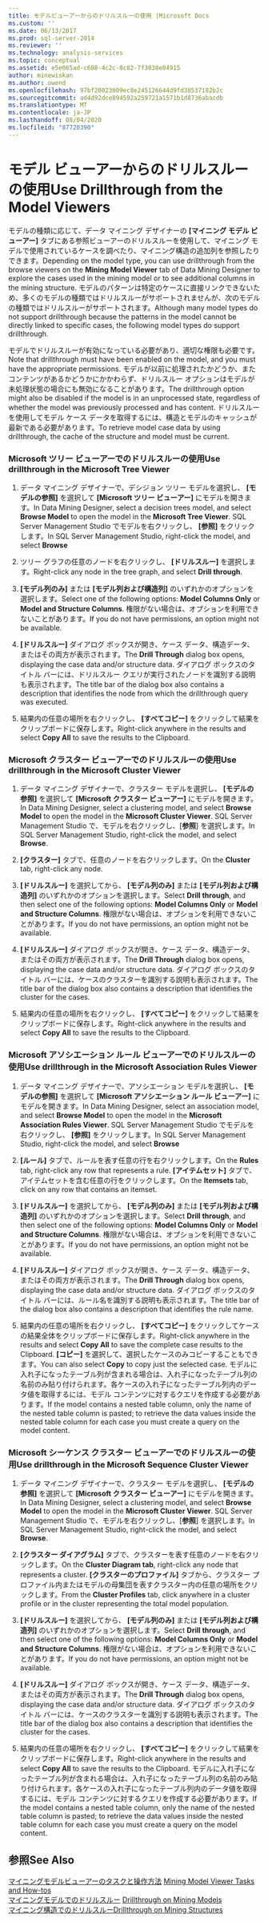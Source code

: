 ```yaml
---
title: モデルビューアーからのドリルスルーの使用 |Microsoft Docs
ms.custom: ''
ms.date: 06/13/2017
ms.prod: sql-server-2014
ms.reviewer: ''
ms.technology: analysis-services
ms.topic: conceptual
ms.assetid: e5e065ad-c688-4c2c-8c82-7f3038e04915
author: minewiskan
ms.author: owend
ms.openlocfilehash: 97bf20023009ec0e245126644d9fd38537182b2c
ms.sourcegitcommit: ad4d92dce894592a259721a1571b1d8736abacdb
ms.translationtype: MT
ms.contentlocale: ja-JP
ms.lasthandoff: 08/04/2020
ms.locfileid: "87720390"
---
```

# <a name="use-drillthrough-from-the-model-viewers"></a><span data-ttu-id="20abb-102">モデル ビューアーからのドリルスルーの使用</span><span class="sxs-lookup"><span data-stu-id="20abb-102">Use Drillthrough from the Model Viewers</span></span>
  <span data-ttu-id="20abb-103">モデルの種類に応じて、データ マイニング デザイナーの **[マイニング モデル ビューアー]** タブにある参照ビューアーのドリルスルーを使用して、マイニング モデルで使用されているケースを調べたり、マイニング構造の追加列を参照したりできます。</span><span class="sxs-lookup"><span data-stu-id="20abb-103">Depending on the model type, you can use drillthrough from the browse viewers on the **Mining Model Viewer** tab of Data Mining Designer to explore the cases used in the mining model or to see additional columns in the mining structure.</span></span> <span data-ttu-id="20abb-104">モデルのパターンは特定のケースに直接リンクできないため、多くのモデルの種類ではドリルスルーがサポートされませんが、次のモデルの種類ではドリルスルーがサポートされます。</span><span class="sxs-lookup"><span data-stu-id="20abb-104">Although many model types do not support drillthrough because the patterns in the model cannot be directly linked to specific cases, the following model types do support drillthrough.</span></span>  
  
 <span data-ttu-id="20abb-105">モデルでドリルスルーが有効になっている必要があり、適切な権限も必要です。</span><span class="sxs-lookup"><span data-stu-id="20abb-105">Note that drillthrough must have been enabled on the model, and you must have the appropriate permissions.</span></span> <span data-ttu-id="20abb-106">モデルが以前に処理されたかどうか、またコンテンツがあるかどうかにかかわらず、ドリルスルー オプションはモデルが未処理状態の場合にも無効になることがあります。</span><span class="sxs-lookup"><span data-stu-id="20abb-106">The drillthrough option might also be disabled if the model is in an unprocessed state, regardless of whether the model was previously processed and has content.</span></span> <span data-ttu-id="20abb-107">ドリルスルーを使用してモデル ケース データを取得するには、構造とモデルのキャッシュが最新である必要があります。</span><span class="sxs-lookup"><span data-stu-id="20abb-107">To retrieve model case data by using drillthrough, the cache of the structure and model must be current.</span></span>  
  
### <a name="use-drillthrough-in-the-microsoft-tree-viewer"></a><span data-ttu-id="20abb-108">Microsoft ツリー ビューアーでのドリルスルーの使用</span><span class="sxs-lookup"><span data-stu-id="20abb-108">Use drillthrough in the Microsoft Tree Viewer</span></span>  
  
1.  <span data-ttu-id="20abb-109">データ マイニング デザイナーで、デシジョン ツリー モデルを選択し、 **[モデルの参照]** を選択して **[Microsoft ツリー ビューアー]** にモデルを開きます。</span><span class="sxs-lookup"><span data-stu-id="20abb-109">In Data Mining Designer, select a decision trees model, and select **Browse Model** to open the model in the **Microsoft Tree Viewer**.</span></span> <span data-ttu-id="20abb-110">SQL Server Management Studio でモデルを右クリックし、 **[参照]** をクリックします。</span><span class="sxs-lookup"><span data-stu-id="20abb-110">In SQL Server Management Studio, right-click the model, and select **Browse**</span></span>  
  
2.  <span data-ttu-id="20abb-111">ツリー グラフの任意のノードを右クリックし、 **[ドリルスルー]** を選択します。</span><span class="sxs-lookup"><span data-stu-id="20abb-111">Right-click any node in the tree graph, and select **Drill through**.</span></span>  
  
3.  <span data-ttu-id="20abb-112">**[モデル列のみ]** または **[モデル列および構造列]** のいずれかのオプションを選択します。</span><span class="sxs-lookup"><span data-stu-id="20abb-112">Select one of the following options: **Model Columns Only** or **Model and Structure Columns**.</span></span> <span data-ttu-id="20abb-113">権限がない場合は、オプションを利用できないことがあります。</span><span class="sxs-lookup"><span data-stu-id="20abb-113">If you do not have permissions, an option might not be available.</span></span>  
  
4.  <span data-ttu-id="20abb-114">**[ドリルスルー]** ダイアログ ボックスが開き、ケース データ、構造データ、またはその両方が表示されます。</span><span class="sxs-lookup"><span data-stu-id="20abb-114">The **Drill Through** dialog box opens, displaying the case data and/or structure data.</span></span> <span data-ttu-id="20abb-115">ダイアログ ボックスのタイトル バーには、ドリルスルー クエリが実行されたノードを識別する説明も表示されます。</span><span class="sxs-lookup"><span data-stu-id="20abb-115">The title bar of the dialog box also contains a description that identifies the node from which the drillthrough query was executed.</span></span>  
  
5.  <span data-ttu-id="20abb-116">結果内の任意の場所を右クリックし、 **[すべてコピー]** をクリックして結果をクリップボードに保存します。</span><span class="sxs-lookup"><span data-stu-id="20abb-116">Right-click anywhere in the results and select **Copy All** to save the results to the Clipboard.</span></span>  
  
### <a name="use-drillthrough-in-the-microsoft-cluster-viewer"></a><span data-ttu-id="20abb-117">Microsoft クラスター ビューアーでのドリルスルーの使用</span><span class="sxs-lookup"><span data-stu-id="20abb-117">Use drillthrough in the Microsoft Cluster Viewer</span></span>  
  
1.  <span data-ttu-id="20abb-118">データ マイニング デザイナーで、クラスター モデルを選択し、 **[モデルの参照]** を選択して **[Microsoft クラスター ビューアー]** にモデルを開きます。</span><span class="sxs-lookup"><span data-stu-id="20abb-118">In Data Mining Designer, select a clustering model, and select **Browse Model** to open the model in the **Microsoft Cluster Viewer**.</span></span> <span data-ttu-id="20abb-119">SQL Server Management Studio で、モデルを右クリックし、[**参照**] を選択します。</span><span class="sxs-lookup"><span data-stu-id="20abb-119">In SQL Server Management Studio, right-click the model, and select **Browse**.</span></span>  
  
2.  <span data-ttu-id="20abb-120">**[クラスター]** タブで、任意のノードを右クリックします。</span><span class="sxs-lookup"><span data-stu-id="20abb-120">On the **Cluster** tab, right-click any node.</span></span>  
  
3.  <span data-ttu-id="20abb-121">**[ドリルスルー]** を選択してから、 **[モデル列のみ]** または **[モデル列および構造列]** のいずれかのオプションを選択します。</span><span class="sxs-lookup"><span data-stu-id="20abb-121">Select **Drill through**, and then select one of the following options: **Model Columns Only** or **Model and Structure Columns**.</span></span> <span data-ttu-id="20abb-122">権限がない場合は、オプションを利用できないことがあります。</span><span class="sxs-lookup"><span data-stu-id="20abb-122">If you do not have permissions, an option might not be available.</span></span>  
  
4.  <span data-ttu-id="20abb-123">**[ドリルスルー]** ダイアログ ボックスが開き、ケース データ、構造データ、またはその両方が表示されます。</span><span class="sxs-lookup"><span data-stu-id="20abb-123">The **Drill Through** dialog box opens, displaying the case data and/or structure data.</span></span> <span data-ttu-id="20abb-124">ダイアログ ボックスのタイトル バーには、ケースのクラスターを識別する説明も表示されます。</span><span class="sxs-lookup"><span data-stu-id="20abb-124">The title bar of the dialog box also contains a description that identifies the cluster for the cases.</span></span>  
  
5.  <span data-ttu-id="20abb-125">結果内の任意の場所を右クリックし、 **[すべてコピー]** をクリックして結果をクリップボードに保存します。</span><span class="sxs-lookup"><span data-stu-id="20abb-125">Right-click anywhere in the results and select **Copy All** to save the results to the Clipboard.</span></span>  
  
### <a name="use-drillthrough-in-the-microsoft-association-rules-viewer"></a><span data-ttu-id="20abb-126">Microsoft アソシエーション ルール ビューアーでのドリルスルーの使用</span><span class="sxs-lookup"><span data-stu-id="20abb-126">Use drillthrough in the Microsoft Association Rules Viewer</span></span>  
  
1.  <span data-ttu-id="20abb-127">データ マイニング デザイナーで、アソシエーション モデルを選択し、 **[モデルの参照]** を選択して **[Microsoft アソシエーション ルール ビューアー]** にモデルを開きます。</span><span class="sxs-lookup"><span data-stu-id="20abb-127">In Data Mining Designer, select an association model, and select **Browse Model** to open the model in the **Microsoft Association Rules Viewer**.</span></span> <span data-ttu-id="20abb-128">SQL Server Management Studio でモデルを右クリックし、 **[参照]** をクリックします。</span><span class="sxs-lookup"><span data-stu-id="20abb-128">In SQL Server Management Studio, right-click the model, and select **Browse**</span></span>  
  
2.  <span data-ttu-id="20abb-129">**[ルール]** タブで、ルールを表す任意の行を右クリックします。</span><span class="sxs-lookup"><span data-stu-id="20abb-129">On the **Rules** tab, right-click any row that represents a rule.</span></span> <span data-ttu-id="20abb-130">**[アイテムセット]** タブで、アイテムセットを含む任意の行をクリックします。</span><span class="sxs-lookup"><span data-stu-id="20abb-130">On the **Itemsets** tab, click on any row that contains an itemset.</span></span>  
  
3.  <span data-ttu-id="20abb-131">**[ドリルスルー]** を選択してから、 **[モデル列のみ]** または **[モデル列および構造列]** のいずれかのオプションを選択します。</span><span class="sxs-lookup"><span data-stu-id="20abb-131">Select **Drill through**, and then select one of the following options: **Model Columns Only** or **Model and Structure Columns**.</span></span> <span data-ttu-id="20abb-132">権限がない場合は、オプションを利用できないことがあります。</span><span class="sxs-lookup"><span data-stu-id="20abb-132">If you do not have permissions, an option might not be available.</span></span>  
  
4.  <span data-ttu-id="20abb-133">**[ドリルスルー]** ダイアログ ボックスが開き、ケース データ、構造データ、またはその両方が表示されます。</span><span class="sxs-lookup"><span data-stu-id="20abb-133">The **Drill Through** dialog box opens, displaying the case data and/or structure data.</span></span> <span data-ttu-id="20abb-134">ダイアログ ボックスのタイトル バーには、ルール名を識別する説明も表示されます。</span><span class="sxs-lookup"><span data-stu-id="20abb-134">The title bar of the dialog box also contains a description that identifies the rule name.</span></span>  
  
5.  <span data-ttu-id="20abb-135">結果内の任意の場所を右クリックし、 **[すべてコピー]** をクリックしてケースの結果全体をクリップボードに保存します。</span><span class="sxs-lookup"><span data-stu-id="20abb-135">Right-click anywhere in the results and select **Copy All** to save the complete case results to the Clipboard.</span></span> <span data-ttu-id="20abb-136">**[コピー]** を選択して、選択したケースのみコピーすることもできます。</span><span class="sxs-lookup"><span data-stu-id="20abb-136">You can also select **Copy** to copy just the selected case.</span></span> <span data-ttu-id="20abb-137">モデルに入れ子になったテーブル列が含まれる場合は、入れ子になったテーブル列の名前のみ貼り付けられます。各ケースの入れ子になったテーブル列内のデータ値を取得するには、モデル コンテンツに対するクエリを作成する必要があります。</span><span class="sxs-lookup"><span data-stu-id="20abb-137">If the model contains a nested table column, only the name of the nested table column is pasted; to retrieve the data values inside the nested table column for each case you must create a query on the model content.</span></span>  
  
### <a name="use-drillthrough-in-the-microsoft-sequence-cluster-viewer"></a><span data-ttu-id="20abb-138">Microsoft シーケンス クラスター ビューアーでのドリルスルーの使用</span><span class="sxs-lookup"><span data-stu-id="20abb-138">Use drillthrough in the Microsoft Sequence Cluster Viewer</span></span>  
  
1.  <span data-ttu-id="20abb-139">データ マイニング デザイナーで、クラスター モデルを選択し、 **[モデルの参照]** を選択して **[Microsoft クラスター ビューアー]** にモデルを開きます。</span><span class="sxs-lookup"><span data-stu-id="20abb-139">In Data Mining Designer, select a clustering model, and select **Browse Model** to open the model in the **Microsoft Cluster Viewer**.</span></span> <span data-ttu-id="20abb-140">SQL Server Management Studio で、モデルを右クリックし、[**参照**] を選択します。</span><span class="sxs-lookup"><span data-stu-id="20abb-140">In SQL Server Management Studio, right-click the model, and select **Browse**.</span></span>  
  
2.  <span data-ttu-id="20abb-141">**[クラスター ダイアグラム]** タブで、クラスターを表す任意のノードを右クリックします。</span><span class="sxs-lookup"><span data-stu-id="20abb-141">On the **Cluster Diagram tab**, right-click any node that represents a cluster.</span></span> <span data-ttu-id="20abb-142">**[クラスターのプロファイル]** タブから、クラスター プロファイル内またはモデルの母集団を表すクラスター内の任意の場所をクリックします。</span><span class="sxs-lookup"><span data-stu-id="20abb-142">From the **Cluster Profiles** tab, click anywhere in a cluster profile or in the cluster representing the total model population.</span></span>  
  
3.  <span data-ttu-id="20abb-143">**[ドリルスルー]** を選択してから、 **[モデル列のみ]** または **[モデル列および構造列]** のいずれかのオプションを選択します。</span><span class="sxs-lookup"><span data-stu-id="20abb-143">Select **Drill through**, and then select one of the following options: **Model Columns Only** or **Model and Structure Columns**.</span></span> <span data-ttu-id="20abb-144">権限がない場合は、オプションを利用できないことがあります。</span><span class="sxs-lookup"><span data-stu-id="20abb-144">If you do not have permissions, an option might not be available.</span></span>  
  
4.  <span data-ttu-id="20abb-145">**[ドリルスルー]** ダイアログ ボックスが開き、ケース データ、構造データ、またはその両方が表示されます。</span><span class="sxs-lookup"><span data-stu-id="20abb-145">The **Drill Through** dialog box opens, displaying the case data and/or structure data.</span></span> <span data-ttu-id="20abb-146">ダイアログ ボックスのタイトル バーには、ケースのクラスターを識別する説明も表示されます。</span><span class="sxs-lookup"><span data-stu-id="20abb-146">The title bar of the dialog box also contains a description that identifies the cluster for the cases.</span></span>  
  
5.  <span data-ttu-id="20abb-147">結果内の任意の場所を右クリックし、 **[すべてコピー]** をクリックして結果をクリップボードに保存します。</span><span class="sxs-lookup"><span data-stu-id="20abb-147">Right-click anywhere in the results and select **Copy All** to save the results to the Clipboard.</span></span> <span data-ttu-id="20abb-148">モデルに入れ子になったテーブル列が含まれる場合は、入れ子になったテーブル列の名前のみ貼り付けられます。各ケースの入れ子になったテーブル列内のデータ値を取得するには、モデル コンテンツに対するクエリを作成する必要があります。</span><span class="sxs-lookup"><span data-stu-id="20abb-148">If the model contains a nested table column, only the name of the nested table column is pasted; to retrieve the data values inside the nested table column for each case you must create a query on the model content.</span></span>  
  
## <a name="see-also"></a><span data-ttu-id="20abb-149">参照</span><span class="sxs-lookup"><span data-stu-id="20abb-149">See Also</span></span>  
 <span data-ttu-id="20abb-150">[マイニングモデルビューアーのタスクと操作方法](mining-model-viewer-tasks-and-how-tos.md) </span><span class="sxs-lookup"><span data-stu-id="20abb-150">[Mining Model Viewer Tasks and How-tos](mining-model-viewer-tasks-and-how-tos.md) </span></span>  
 <span data-ttu-id="20abb-151">[マイニングモデルでのドリルスルー](drillthrough-on-mining-models.md) </span><span class="sxs-lookup"><span data-stu-id="20abb-151">[Drillthrough on Mining Models](drillthrough-on-mining-models.md) </span></span>  
 [<span data-ttu-id="20abb-152">マイニング構造でのドリルスルー</span><span class="sxs-lookup"><span data-stu-id="20abb-152">Drillthrough on Mining Structures</span></span>](drillthrough-on-mining-structures.md)  
  
  
